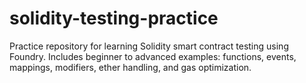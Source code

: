 # solidity-testing-practice
Practice repository for learning Solidity smart contract testing using Foundry.  Includes beginner to advanced examples: functions, events, mappings, modifiers, ether handling, and gas optimization.
